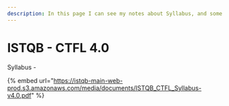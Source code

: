 ```yaml
---
description: In this page I can see my notes about Syllabus, and some
---
```


# ISTQB - CTFL 4.0

Syllabus -

{% embed url="https://istqb-main-web-prod.s3.amazonaws.com/media/documents/ISTQB_CTFL_Syllabus-v4.0.pdf" %}
